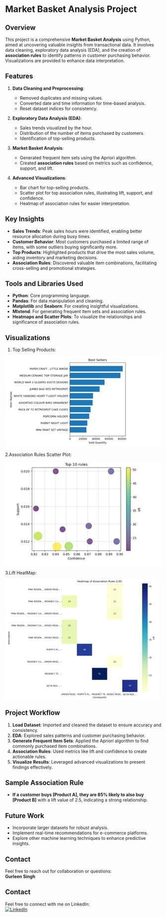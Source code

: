 
# Market Basket Analysis Project

## Overview
This project is a comprehensive **Market Basket Analysis** using Python, aimed at uncovering valuable insights from transactional data. It involves data cleaning, exploratory data analysis (EDA), and the creation of **association rules** to identify patterns in customer purchasing behavior. Visualizations are provided to enhance data interpretation.

## Features
1. **Data Cleaning and Preprocessing**:
   - Removed duplicates and missing values.
   - Converted date and time information for time-based analysis.
   - Reset dataset indices for consistency.

2. **Exploratory Data Analysis (EDA)**:
   - Sales trends visualized by the hour.
   - Distribution of the number of items purchased by customers.
   - Identification of top-selling products.

3. **Market Basket Analysis**:
   - Generated frequent item sets using the Apriori algorithm.
   - Created **association rules** based on metrics such as confidence, support, and lift.

4. **Advanced Visualizations**:
   - Bar chart for top-selling products.
   - Scatter plot for top association rules, illustrating lift, support, and confidence.
   - Heatmap of association rules for easier interpretation.

## Key Insights
- **Sales Trends**: Peak sales hours were identified, enabling better resource allocation during busy times.
- **Customer Behavior**: Most customers purchased a limited range of items, with some outliers buying significantly more.
- **Top Products**: Highlighted products that drive the most sales volume, aiding inventory and marketing decisions.
- **Association Rules**: Discovered valuable item combinations, facilitating cross-selling and promotional strategies.

## Tools and Libraries Used
- **Python**: Core programming language.
- **Pandas**: For data manipulation and cleaning.
- **Matplotlib** and **Seaborn**: For creating insightful visualizations.
- **Mlxtend**: For generating frequent item sets and association rules.
- **Heatmaps and Scatter Plots**: To visualize the relationships and significance of association rules.

## Visualizations

1. Top Selling Products:

![Top Selling Products](images/Screenshot%202024-12-31%20152711.png)

2.Association Rules Scatter Plot:

![Association Rules Scatter Plot](images/Screenshot%202024-12-31%20152725.png)  

3.Lift HeatMap:

![Lift Heatmap](images/Screenshot%202024-12-31%20152742.png)  

## Project Workflow
1. **Load Dataset**: Imported and cleaned the dataset to ensure accuracy and consistency.
2. **EDA**: Explored sales patterns and customer purchasing behavior.
3. **Generate Frequent Item Sets**: Applied the Apriori algorithm to find commonly purchased item combinations.
4. **Association Rules**: Used metrics like lift and confidence to create actionable rules.
5. **Visualize Results**: Leveraged advanced visualizations to present findings effectively.

## Sample Association Rule
- **If a customer buys [Product A], they are 85% likely to also buy [Product B]** with a lift value of 2.5, indicating a strong relationship.

## Future Work
- Incorporate larger datasets for robust analysis.
- Implement real-time recommendations for e-commerce platforms.
- Explore other machine learning techniques to enhance predictive insights.

## Contact
Feel free to reach out for collaboration or questions:  
**Gurleen Singh**  
## Contact
Feel free to connect with me on LinkedIn:  
[![LinkedIn](https://img.shields.io/badge/LinkedIn-Connect-blue?style=flat-square&logo=linkedin)](https://www.linkedin.com/in/-gurleen-singh)

